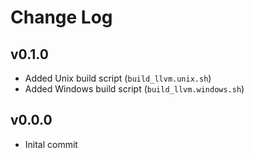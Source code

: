 # Change Log

<!---------------------------------->
<a name="v0.1.0"></a>
## v0.1.0
- Added Unix build script (`build_llvm.unix.sh`)
- Added Windows build script (`build_llvm.windows.sh`)


<!---------------------------------->
<a name="v0.0.0"></a>
## v0.0.0
- Inital commit